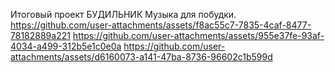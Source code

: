 Итоговый проект БУДИЛЬНИК
Музыка для побудки.
https://github.com/user-attachments/assets/f8ac55c7-7835-4caf-8477-78182889a221
https://github.com/user-attachments/assets/955e37fe-93af-4034-a499-312b5e1c0e0a
https://github.com/user-attachments/assets/d6160073-a141-47ba-8736-96602c1b599d

